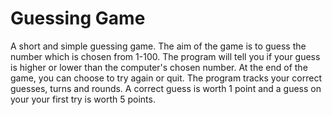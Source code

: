 # Guessing Game
A short and simple guessing game. The aim of the game is to guess the number which is chosen from 1-100. The program will tell you if your guess is higher or lower than the computer's chosen number. At the end of the game, you can choose to try again or quit. The program tracks your correct guesses, turns and rounds. A correct guess is worth 1 point and a guess on your your first try is worth 5 points.
